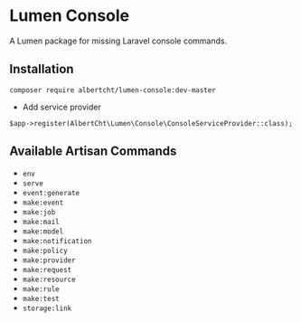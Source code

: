 # Lumen Console

A Lumen package for missing Laravel console commands.

## Installation

```
composer require albertcht/lumen-console:dev-master
```

* Add service provider
```
$app->register(AlbertCht\Lumen\Console\ConsoleServiceProvider::class);
```

## Available Artisan Commands

* `env`
* `serve`
* `event:generate`
* `make:event`
* `make:job`
* `make:mail`
* `make:model`
* `make:notification`
* `make:policy`
* `make:provider`
* `make:request`
* `make:resource`
* `make:rule`
* `make:test`
* `storage:link`
